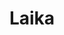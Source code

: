 --- 
title: "Laika"
publishdate: "2019-6-24T16:48:46+02:00"
src: "https://365manga.net/manga/laika"
image: "https://data.365manga.net/images/thumbnails/15949-laika.jpg"
description: "Mia was just an average girl.. thinking that she has lived a normal life. That all changes one day when she meets a strange child with yellow hair, yellow eyes, and cat ears. Hearing the name 'Laika,' she wonders at the strange name and brings the child home. Will she ever regain the dark memories that she had lost?"
---